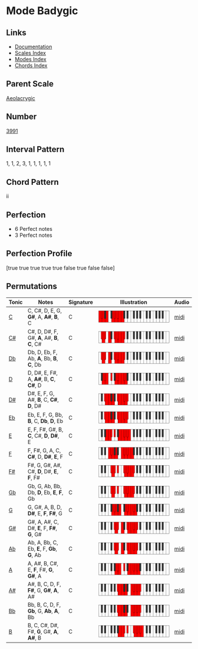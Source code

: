 # Mode Badygic

## Links

- [Documentation](README.md)
- [Scales Index](Scales.md)
- [Modes Index](Modes.md)
- [Chords Index](Chords.md)

## Parent Scale

[Aeolacrygic](ScaleAeolacrygic.md)

## Number

[3991](https://ianring.com/musictheory/scales/3991)

## Interval Pattern

1, 1, 2, 3, 1, 1, 1, 1, 1

## Chord Pattern

ii

## Perfection

- 6 Perfect notes
- 3 Perfect notes

## Perfection Profile

[true true true true true false true false false]

## Permutations

| Tonic | Notes | Signature | Illustration | Audio |
|-------|-------|-----------|--------------|-------|
| [C](ModeCNaturalBadygic.md) | C, C#, D, E, G, **G#**, A, **A#**, **B**, C | C | ![CNaturalBadygic](ModeCNaturalBadygic.png) | [midi](https://github.com/edipermadi/music/blob/main/docs/ModeCNaturalBadygic.mid?raw=true) |
| [C#](ModeCSharpBadygic.md) | C#, D, D#, F, G#, **A**, A#, **B**, **C**, C# | C | ![CSharpBadygic](ModeCSharpBadygic.png) | [midi](https://github.com/edipermadi/music/blob/main/docs/ModeCSharpBadygic.mid?raw=true) |
| [Db](ModeDFlatBadygic.md) | Db, D, Eb, F, Ab, **A**, Bb, **B**, **C**, Db | C | ![DFlatBadygic](ModeDFlatBadygic.png) | [midi](https://github.com/edipermadi/music/blob/main/docs/ModeDFlatBadygic.mid?raw=true) |
| [D](ModeDNaturalBadygic.md) | D, D#, E, F#, A, **A#**, B, **C**, **C#**, D | C | ![DNaturalBadygic](ModeDNaturalBadygic.png) | [midi](https://github.com/edipermadi/music/blob/main/docs/ModeDNaturalBadygic.mid?raw=true) |
| [D#](ModeDSharpBadygic.md) | D#, E, F, G, A#, **B**, C, **C#**, **D**, D# | C | ![DSharpBadygic](ModeDSharpBadygic.png) | [midi](https://github.com/edipermadi/music/blob/main/docs/ModeDSharpBadygic.mid?raw=true) |
| [Eb](ModeEFlatBadygic.md) | Eb, E, F, G, Bb, **B**, C, **Db**, **D**, Eb | C | ![EFlatBadygic](ModeEFlatBadygic.png) | [midi](https://github.com/edipermadi/music/blob/main/docs/ModeEFlatBadygic.mid?raw=true) |
| [E](ModeENaturalBadygic.md) | E, F, F#, G#, B, **C**, C#, **D**, **D#**, E | C | ![ENaturalBadygic](ModeENaturalBadygic.png) | [midi](https://github.com/edipermadi/music/blob/main/docs/ModeENaturalBadygic.mid?raw=true) |
| [F](ModeFNaturalBadygic.md) | F, F#, G, A, C, **C#**, D, **D#**, **E**, F | C | ![FNaturalBadygic](ModeFNaturalBadygic.png) | [midi](https://github.com/edipermadi/music/blob/main/docs/ModeFNaturalBadygic.mid?raw=true) |
| [F#](ModeFSharpBadygic.md) | F#, G, G#, A#, C#, **D**, D#, **E**, **F**, F# | C | ![FSharpBadygic](ModeFSharpBadygic.png) | [midi](https://github.com/edipermadi/music/blob/main/docs/ModeFSharpBadygic.mid?raw=true) |
| [Gb](ModeGFlatBadygic.md) | Gb, G, Ab, Bb, Db, **D**, Eb, **E**, **F**, Gb | C | ![GFlatBadygic](ModeGFlatBadygic.png) | [midi](https://github.com/edipermadi/music/blob/main/docs/ModeGFlatBadygic.mid?raw=true) |
| [G](ModeGNaturalBadygic.md) | G, G#, A, B, D, **D#**, E, **F**, **F#**, G | C | ![GNaturalBadygic](ModeGNaturalBadygic.png) | [midi](https://github.com/edipermadi/music/blob/main/docs/ModeGNaturalBadygic.mid?raw=true) |
| [G#](ModeGSharpBadygic.md) | G#, A, A#, C, D#, **E**, F, **F#**, **G**, G# | C | ![GSharpBadygic](ModeGSharpBadygic.png) | [midi](https://github.com/edipermadi/music/blob/main/docs/ModeGSharpBadygic.mid?raw=true) |
| [Ab](ModeAFlatBadygic.md) | Ab, A, Bb, C, Eb, **E**, F, **Gb**, **G**, Ab | C | ![AFlatBadygic](ModeAFlatBadygic.png) | [midi](https://github.com/edipermadi/music/blob/main/docs/ModeAFlatBadygic.mid?raw=true) |
| [A](ModeANaturalBadygic.md) | A, A#, B, C#, E, **F**, F#, **G**, **G#**, A | C | ![ANaturalBadygic](ModeANaturalBadygic.png) | [midi](https://github.com/edipermadi/music/blob/main/docs/ModeANaturalBadygic.mid?raw=true) |
| [A#](ModeASharpBadygic.md) | A#, B, C, D, F, **F#**, G, **G#**, **A**, A# | C | ![ASharpBadygic](ModeASharpBadygic.png) | [midi](https://github.com/edipermadi/music/blob/main/docs/ModeASharpBadygic.mid?raw=true) |
| [Bb](ModeBFlatBadygic.md) | Bb, B, C, D, F, **Gb**, G, **Ab**, **A**, Bb | C | ![BFlatBadygic](ModeBFlatBadygic.png) | [midi](https://github.com/edipermadi/music/blob/main/docs/ModeBFlatBadygic.mid?raw=true) |
| [B](ModeBNaturalBadygic.md) | B, C, C#, D#, F#, **G**, G#, **A**, **A#**, B | C | ![BNaturalBadygic](ModeBNaturalBadygic.png) | [midi](https://github.com/edipermadi/music/blob/main/docs/ModeBNaturalBadygic.mid?raw=true) |
